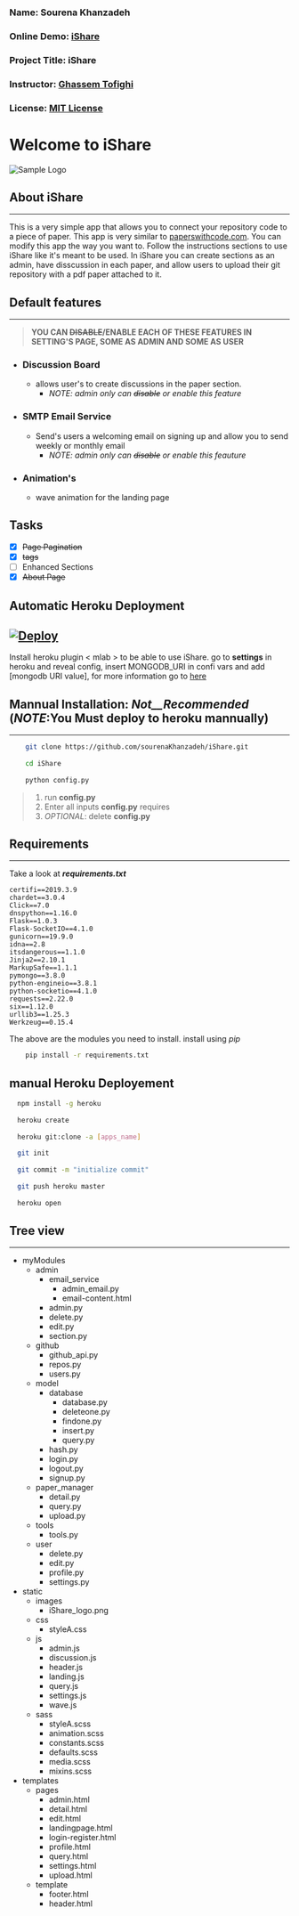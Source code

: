 ### Name: Sourena Khanzadeh
### Online Demo: [iShare](https://ishareflask.herokuapp.com)
### Project Title: iShare
### Instructor: [Ghassem Tofighi](https://ghassem.com)
### License: [MIT License](https://opensource.org/licenses/MIT)
# Welcome to iShare
![Sample Logo](static/images/iShare_logo.png)
## About iShare
---
This is a very simple app that allows you to connect your repository code to a piece of paper. This app is very similar to [paperswithcode.com](https://paperswithcode.com). You can modify this app the way you want to. Follow the instructions sections to use iShare like it's meant to be used. In iShare you can create sections as an admin, have disscussion in each paper, and allow users to upload their git repository with a pdf paper attached to it.  

## Default features
---
> __YOU CAN ~~DISABLE~~/ENABLE EACH OF THESE FEATURES IN SETTING'S PAGE, SOME AS ADMIN AND SOME AS USER__
* ### Discussion Board 
  * allows user's to create discussions in the paper section.
      * _NOTE: admin only can ~~disable~~ or enable this feature_
* ### SMTP Email Service
  * Send's users a welcoming email on signing up and allow you to send weekly or monthly email 
      * _NOTE: admin only can ~~disable~~ or enable this feauture_
* ### Animation's
  * wave animation for the landing page 

## Tasks
- [x]  ~~Page Pagination~~ 
- [x]  ~~tags~~ 
- [ ]  Enhanced Sections 
- [x]  ~~About Page~~ 
## Automatic Heroku Deployment
[![Deploy](https://www.herokucdn.com/deploy/button.svg)](https://heroku.com/deploy)
---
Install heroku plugin < mlab > to be able to use iShare.
go to __settings__ in heroku and reveal config, insert MONGODB_URI
in confi vars and add [mongodb URI value], for more information go to [here](https://docs.mlab.com/connecting/#connect-string)

## Mannual Installation: _Not__Recommended_ (_NOTE_:You Must deploy to heroku mannually)
---
```bash
    git clone https://github.com/sourenaKhanzadeh/iShare.git
    
    cd iShare
    
    python config.py
```
> 1. run __config.py__ 
> 1. Enter all inputs __config.py__ requires
> 1. _OPTIONAL_: delete __config.py__ 
## Requirements
---
Take a look at ___requirements.txt___
```text
certifi==2019.3.9
chardet==3.0.4
Click==7.0
dnspython==1.16.0
Flask==1.0.3
Flask-SocketIO==4.1.0
gunicorn==19.9.0
idna==2.8
itsdangerous==1.1.0
Jinja2==2.10.1
MarkupSafe==1.1.1
pymongo==3.8.0
python-engineio==3.8.1
python-socketio==4.1.0
requests==2.22.0
six==1.12.0
urllib3==1.25.3
Werkzeug==0.15.4

```
The above are the modules you need to install.
install using _pip_
```bash
    pip install -r requirements.txt
```
## manual Heroku Deployement
```bash
  npm install -g heroku
  
  heroku create
  
  heroku git:clone -a [apps_name]
  
  git init
  
  git commit -m "initialize commit"
  
  git push heroku master
  
  heroku open
```
## Tree view
---
* myModules
  * admin
      * email_service
        * admin_email.py
        * email-content.html
      * admin.py
      * delete.py
      * edit.py
      * section.py
   * github
      * github_api.py
      * repos.py
      * users.py
   * model
      * database
        * database.py
        * deleteone.py
        * findone.py
        * insert.py
        * query.py
      * hash.py
      * login.py
      * logout.py
      * signup.py
   * paper_manager
      * detail.py
      * query.py
      * upload.py
   * tools
      * tools.py
   * user
      * delete.py
      * edit.py
      * profile.py
      * settings.py
* static
    * images
      * iShare_logo.png
    * css
      * styleA.css
    * js
      * admin.js
      * discussion.js
      * header.js
      * landing.js
      * query.js
      * settings.js
      * wave.js
    * sass
      * styleA.scss
      * animation.scss
      * constants.scss
      * defaults.scss
      * media.scss
      * mixins.scss
* templates
    * pages
      * admin.html
      * detail.html
      * edit.html
      * landingpage.html
      * login-register.html
      * profile.html
      * query.html
      * settings.html
      * upload.html
    * template
      * footer.html
      * header.html
